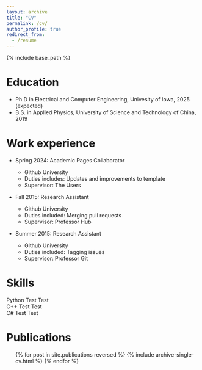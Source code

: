 ```yaml
---
layout: archive
title: "CV"
permalink: /cv/
author_profile: true
redirect_from:
  - /resume
---
```


{% include base_path %}

Education
======
* Ph.D in Electrical and Computer Engineering, Univesity of Iowa, 2025 (expected)
* B.S. in Applied Physics, University of Science and Technology of China, 2019

Work experience
======
* Spring 2024: Academic Pages Collaborator
  * Github University
  * Duties includes: Updates and improvements to template
  * Supervisor: The Users

* Fall 2015: Research Assistant
  * Github University
  * Duties included: Merging pull requests
  * Supervisor: Professor Hub

* Summer 2015: Research Assistant
  * Github University
  * Duties included: Tagging issues
  * Supervisor: Professor Git
  
Skills
======
<div stype="display: flex;>
  <div style="width: 20%;">
    Python
    Test
    Test
  </div>
  <div style="width: 20%;">
    C++
    Test
    Test
  </div>
  <div style="width: 20%;">
    C#
    Test
    Test
  </div>
</div>

Publications
======
  <ul>{% for post in site.publications reversed %}
    {% include archive-single-cv.html %}
  {% endfor %}</ul>